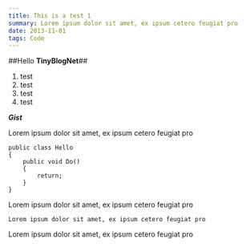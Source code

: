```yaml
---
title: This is a test 1
summary: Lorem ipsum dolor sit amet, ex ipsum cetero feugiat pro
date: 2013-11-01
tags: Code
---
```

##Hello **TinyBlogNet**##

1. test
1. test
1. test
1. test

***Gist***
<script src="https://gist.github.com/pbering/7821617.js"></script>

Lorem ipsum dolor sit amet, ex ipsum cetero feugiat pro

    public class Hello 
	{    
    	public void Do()
    	{
			return;
    	}
    }

Lorem ipsum dolor sit amet, ex ipsum cetero feugiat pro

	Lorem ipsum dolor sit amet, ex ipsum cetero feugiat pro

Lorem ipsum dolor sit amet, ex ipsum cetero feugiat pro